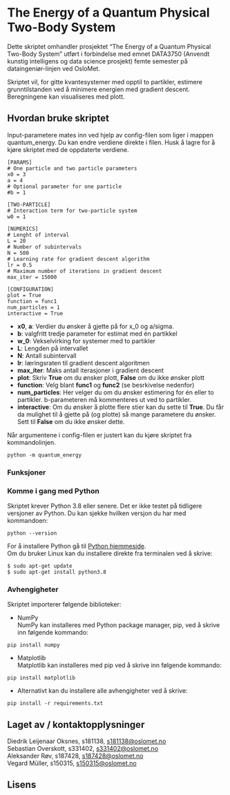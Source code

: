 # The Energy of a Quantum Physical Two-Body System
Dette skriptet omhandler prosjektet “The Energy of a Quantum Physical Two-Body System” utført i forbindelse med emnet
DATA3750 (Anvendt kunstig intelligens og data science prosjekt) femte semester på dataingeniør-linjen ved OsloMet.

Skriptet vil, for gitte kvantesystemer med opptil to partikler, estimere grunntilstanden ved å minimere energien med gradient descent.
Beregningene kan visualiseres med plott.

## Hvordan bruke skriptet
Input-parametere mates inn ved hjelp av config-filen som liger i mappen quantum_energy. Du kan endre verdiene direkte i filen. Husk å lagre for å kjøre skriptet med de oppdaterte verdiene.
```
[PARAMS]
# One particle and two particle parameters
x0 = 3
a = 4
# Optional parameter for one particle
#b = 1

[TWO-PARTICLE]
# Interaction term for two-particle system
w0 = 1

[NUMERICS]
# Lenght of interval
L = 20
# Number of subintervals
N = 500
# Learning rate for gradient descent algorithm
lr = 0.5
# Maximum number of iterations in gradient descent
max_iter = 15000

[CONFIGURATION]
plot = True
function = func1
num_particles = 1
interactive = True
```
* **x0**, **a**: Verdier du ønsker å gjette på for x_0 og a/sigma.
* **b**: valgfritt tredje parameter for estimat med én partikkel
* **w_0**: Vekselvirking for systemer med to partikler
* **L**: Lengden på intervallet
* **N**: Antall subintervall
* **lr**: læringsraten til gradient descent algoritmen
* **max_iter**: Maks antall iterasjoner i gradient descent
* **plot**: Skriv **True** om du ønsker plott, **False** om du ikke ønsker plott
* **function**: Velg blant **func1** og **func2** (se besrkivelse nedenfor)
* **num_particles**: Her velger du om du ønsker estimering for én eller to partikler. b-parameteren må kommenteres ut ved to partikler.
* **interactive**: Om du ønsker å plotte flere stier kan du sette til **True**. Du får da mulighet til å gjette på (og plotte) så mange parametere du ønsker. Sett til **False** om du ikke ønsker dette.  
  
Når argumentene i config-filen er justert kan du kjøre skriptet fra kommandolinjen.
```
python -m quantum_energy
```

### Funksjoner


### Komme i gang med Python
Skriptet krever Python 3.8 eller senere. Det er ikke testet på tidligere versjoner av Python. Du kan sjekke hvilken versjon du har med kommandoen:
```
python --version
```
For å installere Python gå til [Python hjemmeside](https://www.python.org/downloads/).  
Om du bruker Linux kan du installere direkte fra terminalen ved å skrive:
```
$ sudo apt-get update
$ sudo apt-get install python3.8
```
### Avhengigheter
Skriptet importerer følgende biblioteker:
* NumPy  
NumPy kan installeres med Python package manager, pip, ved å skrive inn følgende kommando:
```
pip install numpy
```
* Matplotlib  
Matplotlib kan installeres med pip ved å skrive inn følgende kommando:
```
pip install matplotlib
```
* Alternativt kan du installere alle avhengigheter ved å skrive:
```
pip install -r requirements.txt
```

## Laget av / kontaktopplysninger
Diedrik Leijenaar Oksnes, s181138, s181138@oslomet.no  
Sebastian Overskott, s331402, s331402@oslomet.no  
Aleksander Røv, s187428, s187428@oslomet.no  
Vegard Müller, s150315, s150315@oslomet.no 

## Lisens

